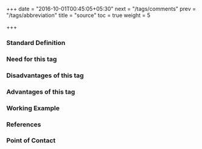 +++
date = "2016-10-01T00:45:05+05:30"
next = "/tags/comments"
prev = "/tags/abbreviation"
title = "source"
toc = true
weight = 5

+++

<h3>Standard Definition</h3>

<h3>Need for this tag</h3>

<h3>Disadvantages of this tag</h3>

<h3>Advantages of this tag</h3>

<h3>Working Example</h3>

<h3>References</h3>

<h3>Point of Contact</h3>
